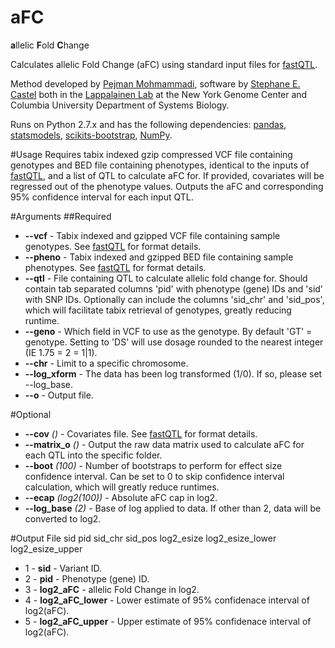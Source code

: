 
# aFC
**a**llelic **F**old **C**hange

Calculates allelic Fold Change (aFC) using standard input files for [fastQTL](http://fastqtl.sourceforge.net).

Method developed by [Pejman Mohmammadi](mailto:pmohammadi@nygenome.org), software by [Stephane E. Castel](mailto:scastel@nygenome.org) both in the [Lappalainen Lab](http://tllab.org) at the New York Genome Center and Columbia University Department of Systems Biology.

Runs on Python 2.7.x and has the following dependencies: [pandas](http://pandas.pydata.org), [statsmodels](http://statsmodels.sourceforge.net), [scikits-bootstrap](https://github.com/cgevans/scikits-bootstrap), [NumPy](http://www.numpy.org).

#Usage
Requires tabix indexed gzip compressed VCF file containing genotypes and BED file containing phenotypes, identical to the inputs of [fastQTL](http://fastqtl.sourceforge.net), and a list of QTL to calculate aFC for. If provided, covariates will be regressed out of the phenotype values. Outputs the aFC and corresponding 95% confidence interval for each input QTL.

#Arguments
##Required
* **--vcf** - Tabix indexed and gzipped VCF file containing sample genotypes. See [fastQTL](http://fastqtl.sourceforge.net/pages/format_vcf.html) for format details.
* **--pheno** - Tabix indexed and gzipped BED file containing sample phenotypes. See [fastQTL](http://fastqtl.sourceforge.net/pages/format_bed.html) for format details.
* **--qtl** - File containing QTL to calculate allelic fold change for. Should contain tab separated columns 'pid' with phenotype (gene) IDs and 'sid' with SNP IDs. Optionally can include the columns 'sid_chr' and 'sid_pos', which will facilitate tabix retrieval of genotypes, greatly reducing runtime.
* **--geno** - Which field in VCF to use as the genotype. By default 'GT' = genotype. Setting to 'DS' will use dosage rounded to the nearest integer (IE 1.75 = 2 = 1|1).
* **--chr** - Limit to a specific chromosome.
* **--log_xform** - The data has been log transformed (1/0). If so, please set --log_base.
* **--o** - Output file.

#Optional
* **--cov** _()_ - Covariates file. See [fastQTL](http://fastqtl.sourceforge.net/pages/format_cov.html) for format details.
* **--matrix_o** _()_ - Output the raw data matrix used to calculate aFC for each QTL into the specific folder.
* **--boot** _(100)_ - Number of bootstraps to perform for effect size confidence interval. Can be set to 0 to skip confidence interval calculation, which will greatly reduce runtimes.
* **--ecap** _(log2(100))_ - Absolute aFC cap in log2.
* **--log_base** _(2)_ - Base of log applied to data. If other than 2, data will be converted to log2.

#Output File
sid	pid	sid_chr	sid_pos	log2_esize	log2_esize_lower	log2_esize_upper

* 1 - **sid** - Variant ID.
* 2 - **pid** - Phenotype (gene) ID.
* 3 - **log2_aFC** - allelic Fold Change in log2.
* 4 - **log2_aFC_lower** - Lower estimate of 95% confidenace interval of log2(aFC).
* 5 - **log2_aFC_upper** - Upper estimate of 95% confidenace interval of log2(aFC).
